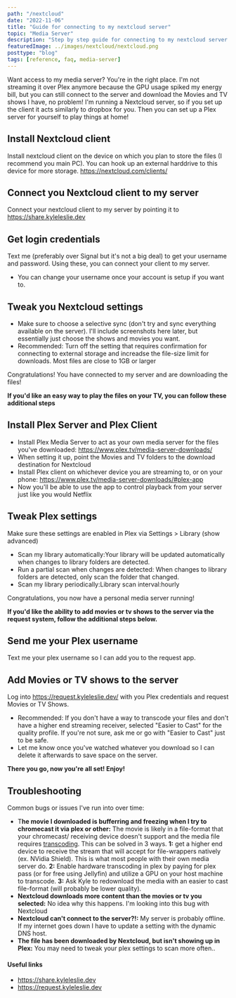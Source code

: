 ```yaml
---
path: "/nextcloud"
date: "2022-11-06"
title: "Guide for connecting to my nextcloud server"
topic: "Media Server"
description: "Step by step guide for connecting to my nextcloud server."
featuredImage: ../images/nextcloud/nextcloud.png
posttype: "blog"
tags: [reference, faq, media-server]
---
```


Want access to my media server? You're in the right place. I'm not streaming it over Plex anymore because the GPU usage spiked my energy bill, but you can still connect to the server and download the Movies and TV shows I have, no problem! I'm running a Nextcloud server, so if you set up the client it acts similarly to dropbox for you. Then you can set up a Plex server for yourself to play things at home!

## Install Nextcloud client
Install nextcloud client on the device on which you plan to store the files (I recommend you main PC). You can hook up an external harddrive to this device for more storage. https://nextcloud.com/clients/


## Connect you Nextcloud client to my server
Connect your nextcloud client to my server by pointing it to https://share.kyleleslie.dev

## Get login credentials
Text me (preferably over Signal but it's not a big deal) to get your username and password. Using these, you can connect your client to my server.
- You can change your username once your account is setup if you want to.

## Tweak you Nextcloud settings
- Make sure to choose a selective sync (don't try and sync everything available on the server). I'll include screenshots here later, but essentially just choose the shows and movies you want.
- Recommended: Turn off the setting that requires confirmation for connecting to external storage and increadse the file-size limit for downloads. Most files are close to 1GB or larger

Congratulations! You have connected to my server and are downloading the files! 

**If you'd like an easy way to play the files on your TV, you can follow these additional steps**
## Install Plex Server and Plex Client
- Install Plex Media Server to act as your own media server for the files you've downloaded: https://www.plex.tv/media-server-downloads/
- When setting it up, point the Movies and TV folders to the download destination for Nextcloud
- Install Plex client on whichever device you are streaming to, or on your phone: https://www.plex.tv/media-server-downloads/#plex-app
- Now you'll be able to use the app to control playback from your server just like you would Netflix

## Tweak Plex settings
Make sure these settings are enabled in Plex via Settings > Library (show advanced)
-  Scan my library automatically:Your library will be updated automatically when changes to library folders are detected.
- Run a partial scan when changes are detected: When changes to library folders are detected, only scan the folder that changed.
- Scan my library periodically:Library scan interval:hourly


Congratulations, you now have a personal media server running!

**If you'd like the ability to add movies or tv shows to the server via the request system, follow the additional steps below.**

## Send me your Plex username
Text me your plex username so I can add you to the request app.

## Add Movies or TV shows to the server
Log into https://request.kyleleslie.dev/ with you Plex credentials and request Movies or TV Shows.
- Recommended: If you don't have a way to transcode your files and don't have a higher end streaming receiver, selected "Easier to Cast" for the quality profile. If you're not sure, ask me or go with "Easier to Cast" just to be safe.
- Let me know once you've watched whatever you download so I can delete it afterwards to save space on the server.


**There you go, now you're all set! Enjoy!**

## Troubleshooting
Common bugs or issues I've run into over time:
- T**he movie I downloaded is bufferring and freezing when I try to chromecast it via plex or other:** The movie is likely in a file-format that your chromecast/ receiving device doesn't support and the media file requires [transcoding](https://docs.videolan.me/vlc-user/3.0/en/advanced/transcode/transcode_introduction.html). This can be solved in 3 ways. **1:** get a higher end device to receive the stream that will accept for file-wrappers natively (ex. NVidia Shield). This is what most people with their own media server do. **2:** Enable hardware transcoding in plex by paying for plex pass (or for free using Jellyfin) and utilize a GPU on your host machine to transcode. **3:** Ask Kyle to redownload the media with an easier to cast file-format (will probably be lower quality).
- **Nextcloud downloads more content than the movies or tv you selected:** No idea why this happens. I'm looking into this bug with Nextcloud
- **Nextcloud can't connect to the server?!:** My server is probably offline. If my internet goes down I have to update a setting with the dynamic DNS host.
- **The file has been downloaded by Nextcloud, but isn't showing up in Plex:** You may need to tweak your plex settings to scan more often..

#### Useful links
- https://share.kyleleslie.dev
- https://request.kyleleslie.dev

